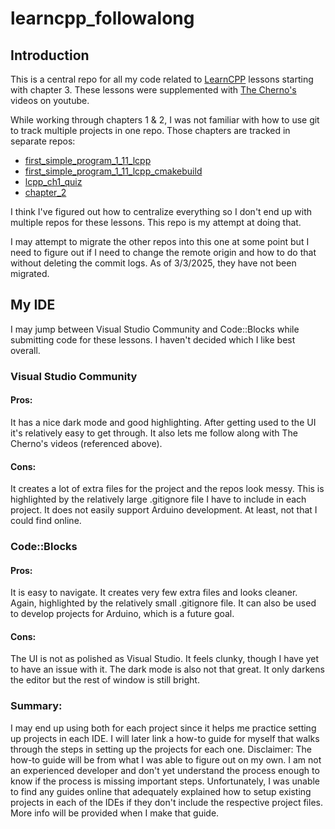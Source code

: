 # learncpp_followalong

## Introduction
This is a central repo for all my code related to [LearnCPP](https://www.learncpp.com/) lessons starting with chapter 3. These lessons were supplemented with [The Cherno's](https://www.youtube.com/playlist?list=PLlrATfBNZ98dudnM48yfGUldqGD0S4FFb) videos on youtube. 

While working through chapters 1 & 2, I was not familiar with how to use git to track multiple projects in one repo. Those chapters are tracked in separate repos: 

- [first_simple_program_1_11_lcpp](https://github.com/stephentobias/first_simple_program_1_11_lcpp)
- [first_simple_program_1_11_lcpp_cmakebuild](https://github.com/stephentobias/first_simple_program_1_11_lcpp_cmakebuild)
- [lcpp_ch1_quiz](https://github.com/stephentobias/lcpp_ch1_quiz)
- [chapter_2](https://github.com/stephentobias/chapter_2)
	
I think I've figured out how to centralize everything so I don't end up with multiple repos for these lessons. This repo is my attempt at doing that. 

I may attempt to migrate the other repos into this one at some point but I need to figure out if I need to change the remote origin and how to do that without deleting the commit logs. As of 3/3/2025, they have not been migrated. 

## My IDE
I may jump between Visual Studio Community and Code::Blocks while submitting code for these lessons. I haven't decided which I like best overall. 

### Visual Studio Community
#### Pros: 
It has a nice dark mode and good highlighting. After getting used to the UI it's relatively easy to get through. It also lets me follow along with The Cherno's videos (referenced above). 
#### Cons: 
It creates a lot of extra files for the project and the repos look messy. This is highlighted by the relatively large .gitignore file I have to include in each project. It does not easily support Arduino development. At least, not that I could find online. 

### Code::Blocks
#### Pros:
It is easy to navigate. It creates very few extra files and looks cleaner. Again, highlighted by the relatively small .gitignore file. It can also be used to develop projects for Arduino, which is a future goal. 
#### Cons: 
The UI is not as polished as Visual Studio. It feels clunky, though I have yet to have an issue with it. The dark mode is also not that great. It only darkens the editor but the rest of window is still bright. 

### Summary:
I may end up using both for each project since it helps me practice setting up projects in each IDE. I will later link a how-to guide for myself that walks through the steps in setting up the projects for each one. Disclaimer: The how-to guide will be from what I was able to figure out on my own. I am not an experienced developer and don't yet understand the process enough to know if the process is missing important steps. Unfortunately, I was unable to find any guides online that adequately explained how to setup existing projects in each of the IDEs if they don't include the respective project files. More info will be provided when I make that guide. 